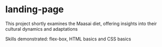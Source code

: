 # landing-page


This project shortly examines the Maasai diet, offering insights into their cultural dynamics and adaptations

Skills demonstrated: flex-box, HTML basics and CSS basics